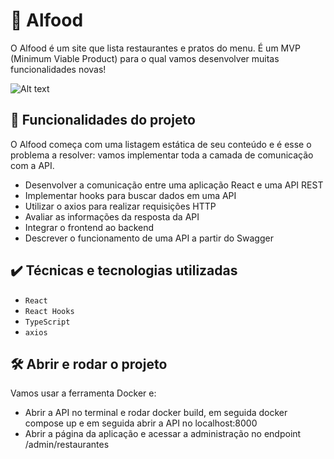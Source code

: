 # :spaghetti: Alfood

O Alfood é um site que lista restaurantes e pratos do menu. 
É um MVP (Minimum Viable Product) para o qual vamos desenvolver muitas funcionalidades novas!

![Alt text](Allfood.gif)


## 🔨 Funcionalidades do projeto

O Alfood começa com uma listagem estática de seu conteúdo e é esse o problema a resolver: vamos implementar toda a camada de comunicação com a API.
- Desenvolver a comunicação entre uma aplicação React e uma API REST
- Implementar hooks para buscar dados em uma API
- Utilizar o axios para realizar requisições HTTP
- Avaliar as informações da resposta da API
- Integrar o frontend ao backend
- Descrever o funcionamento de uma API a partir do Swagger

## ✔️ Técnicas e tecnologias utilizadas

- `React`
- `React Hooks`
- `TypeScript`
- `axios`

## 🛠️ Abrir e rodar o projeto

Vamos usar a ferramenta Docker e:
- Abrir a API no terminal e rodar docker build, em seguida docker compose up e em seguida abrir a API no localhost:8000
- Abrir a página da aplicação e acessar a administração no endpoint /admin/restaurantes